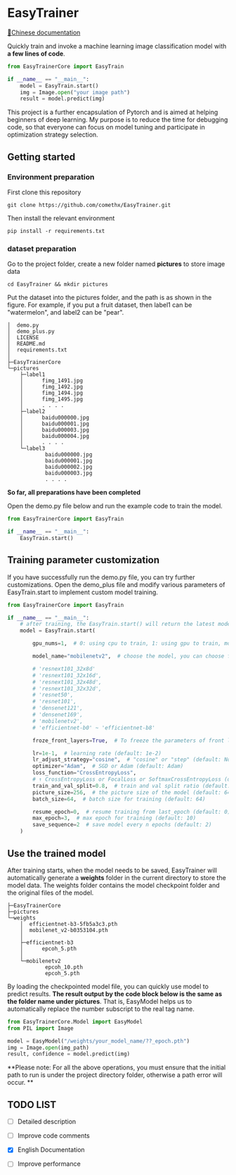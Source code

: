 # EasyTrainer

[🔎Chinese documentation](https://github.com/comethx/EasyTrainer/blob/main/README_CN.md)

Quickly train and invoke a machine learning image classification model with **a few lines of code**.

```python
from EasyTrainerCore import EasyTrain

if __name__ == "__main__":
    model = EasyTrain.start()
    img = Image.open("your image path")
    result = model.predict(img)
```

This project is a further encapsulation of Pytorch and is aimed at helping beginners of deep learning. My purpose is to reduce the time for debugging code, so that everyone can focus on model tuning and participate in optimization strategy selection.

## Getting started

### Environment preparation

First clone this repository

```shell
git clone https://github.com/comethx/EasyTrainer.git
```

Then install the relevant environment

```shell
pip install -r requirements.txt
```

### dataset preparation

Go to the project folder, create a new folder named **pictures** to store image data

```shell
cd EasyTrainer && mkdir pictures
```

Put the dataset into the pictures folder, and the path is as shown in the figure. For example, if you put a fruit dataset, then label1 can be "watermelon", and label2 can be "pear".

```
│  demo.py
│  demo_plus.py
│  LICENSE
│  README.md
│  requirements.txt
│
├─EasyTrainerCore
└─pictures
    ├─label1
    │      fimg_1491.jpg
    │      fimg_1492.jpg
    │      fimg_1494.jpg
    │      fimg_1495.jpg
    │	   . . . .
    ├─label2
    │      baidu000000.jpg
    │      baidu000001.jpg
    │      baidu000003.jpg
    │      baidu000004.jpg
    │	   . . . .
    └─label3
            baidu000000.jpg
            baidu000001.jpg
            baidu000002.jpg
            baidu000003.jpg
 			. . . .
```

**So far, all preparations have been completed**

Open the demo.py file below and run the example code to train the model.

```python
from EasyTrainerCore import EasyTrain

if __name__ == "__main__":
    EasyTrain.start()
```

## Training parameter customization

If you have successfully run the demo.py file, you can try further customizations. Open the demo_plus file and modify various parameters of EasyTrain.start to implement custom model training.

```python
from EasyTrainerCore import EasyTrain

if __name__ == "__main__":
    # after training, the EasyTrain.start() will return the latest model
    model = EasyTrain.start(

        gpu_nums=1,  # 0: using cpu to train, 1: using gpu to train, more than 1: using multi-gpu to train (default: 0)

        model_name="mobilenetv2",  # choose the model, you can choose from the list (default: efficientnet-b3)

        # 'resnext101_32x8d'
        # 'resnext101_32x16d',
        # 'resnext101_32x48d',
        # 'resnext101_32x32d',
        # 'resnet50',
        # 'resnet101',
        # 'densenet121',
        # 'densenet169',
        # 'mobilenetv2',
        # 'efficientnet-b0' ~ 'efficientnet-b8'

        froze_front_layers=True,  # To freeze the parameters of front layers (default: False)

        lr=1e-1,  # learning rate (default: 1e-2)
        lr_adjust_strategy="cosine",  # "cosine" or "step" (default: None)
        optimizer="Adam",  # SGD or Adam (default: Adam)
        loss_function="CrossEntropyLoss",
        # ↑ CrossEntropyLoss or FocalLoss or SoftmaxCrossEntropyLoss (default: CrossEntropyLoss)
        train_and_val_split=0.8,  # train and val split ratio (default: 0.8)
        picture_size=256,  # the picture size of the model (default: 64)
        batch_size=64,  # batch size for training (default: 64)

        resume_epoch=0,  # resume training from last_epoch (default: 0)
        max_epoch=3,  # max epoch for training (default: 10)
        save_sequence=2  # save model every n epochs (default: 2)
    )

```

## Use the trained model

After training starts, when the model needs to be saved, EasyTrainer will automatically generate a **weights** folder in the current directory to store the model data. The weights folder contains the model checkpoint folder and the original files of the model.

```
├─EasyTrainerCore
├─pictures
└─weights
    │  efficientnet-b3-5fb5a3c3.pth
    │  mobilenet_v2-b0353104.pth
    │
    ├─efficientnet-b3
    │      epcoh_5.pth
    │
    └─mobilenetv2
            epcoh_10.pth
            epcoh_5.pth
```

By loading the checkpointed model file, you can quickly use model to predict results. **The result output by the code block below is the same as the folder name under pictures**. That is, EasyModel helps us to automatically replace the number subscript to the real tag name.

```python
from EasyTrainerCore.Model import EasyModel
from PIL import Image

model = EasyModel("/weights/your_model_name/??_epoch.pth")
img = Image.open(img_path)
result, confidence = model.predict(img)
```

**Please note: For all the above operations, you must ensure that the initial path to run is under the project directory folder, otherwise a path error will occur. **

## TODO LIST

- [ ] Detailed description
- [ ] Improve code comments
- [x] English Documentation
- [ ] Improve performance


